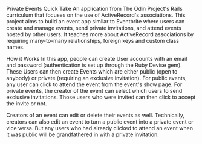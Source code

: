 Private Events
Quick Take
An application from The Odin Project's Rails curriculum that focuses on the use of ActiveRecord's associations. This project aims to build an event app similar to Eventbrite where users can create and manage events, send private invitations, and attend events hosted by other users. It teaches more about ActiveRecord associations by requiring many-to-many relationships, foreign keys and custom class names.

How it Works
In this app, people can create User accounts with an email and password (authentication is set up through the Ruby Devise gem). These Users can then create Events which are either public (open to anybody) or private (requiring an exclusive invitation). For public events, any user can click to attend the event from the event's show page. For private events, the creator of the event can select which users to send exclusive invitations. Those users who were invited can then click to accept the invite or not.

Creators of an event can edit or delete their events as well. Technically, creators can also edit an event to turn a public event into a private event or vice versa. But any users who had already clicked to attend an event when it was public will be grandfathered in with a private invitation.
